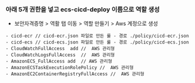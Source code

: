 ### 아래 5개 권한을 넣고 ecs-cicd-deploy 이름으로 역할 생성
- 보안자격증명 > 역활 탭 이동 > 역할 만들기 > Aws 계정으로 생성 
```
- cicd-ecr // cicd-ecr.json 파일로 만든 룰 - 경로 ./policy/cicd-ecr.json
- cicd-ecs // cicd-ecs.json 파일로 만든 룰 - 경로 ./policy/cicd-ecs.json
- CloudWatchFullAccess  add //	AWS 관리형	
- CloudWatchLogsFullAccess  //  AWS 관리형
- AmazonECS_FullAccess add  // AWS 관리형	
- AmazonECSTaskExecutionRolePolicy //  AWS 관리형	
- AmazonEC2ContainerRegistryFullAccess //  AWS 관리형
```
